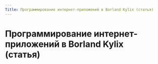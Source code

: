 ```yaml
---
Title: Программирование интернет-приложений в Borland Kylix (статья)
---
```



Программирование интернет-приложений в Borland Kylix (статья)
=============================================================
